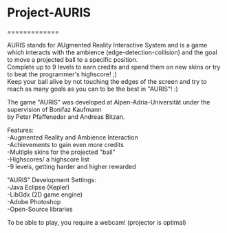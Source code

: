 <h1>Project-AURIS</h1>
=============

AURIS stands for AUgmented Reality Interactive System 
and is a game which interacts with the ambience (edge-detection-collision) and 
the goal to move a projected ball to a specific position. <br>
Complete up to 9 levels to earn credits and spend them on new skins or try to beat
the programmer's highscore! ;) <br>
Keep your ball alive by not touching the edges of the screen and try to reach as many goals as you can to be the best in "AURIS"! :) <br>

The game "AURIS" was developed at Alpen-Adria-Universität under the supervision of Bonifaz Kaufmann <br>
by Peter Pfaffeneder and Andreas Bitzan. <br>

Features:<br>
-Augmented Reality and Ambience Interaction <br>
-Achievements to gain even more credits <br>
-Multiple skins for the projected "ball" <br>
-Highscores/ a highscore list <br>
-9 levels, getting harder and higher rewarded <br>

"AURIS" Development Settings:<br>
-Java Eclipse (Kepler) <br>
-LibGdx (2D game engine) <br>
-Adobe Photoshop <br>
-Open-Source libraries <br>

To be able to play, you require a webcam! (projector is optimal)
